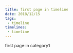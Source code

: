```yaml
---
title: first page in timeline
date: 2018/12/15
tags:
 - timeline
timelines: 
 - timeline
---
```


first page in category1